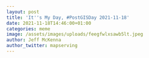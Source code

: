 ```yaml
---
layout: post
title: 'It''s My Day, #PostGISDay 2021-11-18'
date: 2021-11-18T14:46:00+01:00
categories: meme
image: /assets/images/uploads/feegfwlxsawb5lt.jpeg
author: Jeff McKenna
author_twitter: mapserving
---
```



